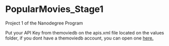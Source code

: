 # PopularMovies_Stage1
Project 1 of the Nanodegree Program

Put your API Key from themoviedb on the apis.xml file located on the values folder, if you dont have a themoviedb account, you can open one [here.](https://www.themoviedb.org/account/signup)
